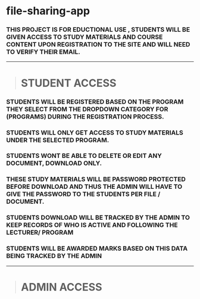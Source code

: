 # file-sharing-app

### THIS  PROJECT IS FOR EDUCTIONAL USE , STUDENTS WILL BE GIVEN ACCESS TO STUDY MATERIALS AND COURSE CONTENT UPON REGISTRATION TO THE SITE AND WILL NEED TO VERIFY THEIR EMAIL.


___ 

> # STUDENT  ACCESS
### STUDENTS WILL BE REGISTERED BASED ON THE PROGRAM THEY SELECT FROM THE DROPDOWN CATEGORY FOR (PROGRAMS)  DURING THE REGISTRATION PROCESS.

### STUDENTS WILL ONLY GET ACCESS TO STUDY MATERIALS UNDER THE SELECTED PROGRAM.

### STUDENTS WONT BE ABLE TO DELETE OR EDIT ANY DOCUMENT, DOWNLOAD ONLY.

### THESE STUDY MATERIALS WILL BE PASSWORD PROTECTED BEFORE DOWNLOAD AND THUS THE ADMIN WILL HAVE TO GIVE THE PASSWORD TO THE STUDENTS PER FILE / DOCUMENT.

### STUDENTS DOWNLOAD WILL BE TRACKED BY THE ADMIN TO KEEP RECORDS OF WHO IS ACTIVE AND FOLLOWING THE LECTURER/ PROGRAM

### STUDENTS WILL BE AWARDED MARKS BASED ON THIS DATA BEING TRACKED BY THE ADMIN


___ 

> # ADMIN ACCESS 




